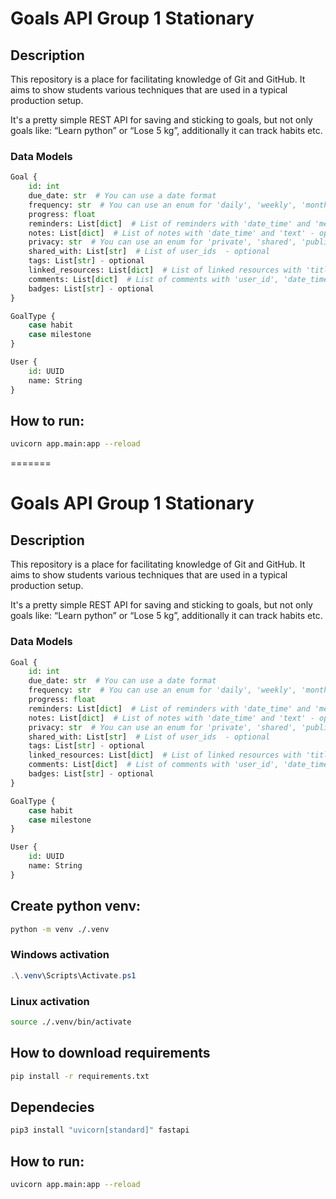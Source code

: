 # Goals API Group 1 Stationary

## Description

This repository is a place for facilitating knowledge of Git and GitHub. It aims to show students various techniques that are used in a typical production setup. 

It's a pretty simple REST API for saving and sticking to goals, but not only goals like: “Learn python” or “Lose 5 kg”, additionally it can track habits etc. 

### Data Models

```python
Goal { 
    id: int
    due_date: str  # You can use a date format
    frequency: str  # You can use an enum for 'daily', 'weekly', 'monthly'
    progress: float
    reminders: List[dict]  # List of reminders with 'date_time' and 'message' - optional
    notes: List[dict]  # List of notes with 'date_time' and 'text' - optional
    privacy: str  # You can use an enum for 'private', 'shared', 'public' - optional
    shared_with: List[str]  # List of user_ids  - optional
    tags: List[str] - optional
    linked_resources: List[dict]  # List of linked resources with 'title' and 'url'  - optional
    comments: List[dict]  # List of comments with 'user_id', 'date_time', and 'text' - optional
    badges: List[str] - optional
}

GoalType { 
    case habit
    case milestone
}

User {
    id: UUID
    name: String
}
```

## How to run: 

```bash
uvicorn app.main:app --reload
```
=======
# Goals API Group 1 Stationary

## Description

This repository is a place for facilitating knowledge of Git and GitHub. It aims to show students various techniques that are used in a typical production setup. 

It's a pretty simple REST API for saving and sticking to goals, but not only goals like: “Learn python” or “Lose 5 kg”, additionally it can track habits etc. 

### Data Models

```python
Goal { 
    id: int
    due_date: str  # You can use a date format
    frequency: str  # You can use an enum for 'daily', 'weekly', 'monthly'
    progress: float
    reminders: List[dict]  # List of reminders with 'date_time' and 'message' - optional
    notes: List[dict]  # List of notes with 'date_time' and 'text' - optional
    privacy: str  # You can use an enum for 'private', 'shared', 'public' - optional
    shared_with: List[str]  # List of user_ids  - optional
    tags: List[str] - optional
    linked_resources: List[dict]  # List of linked resources with 'title' and 'url'  - optional
    comments: List[dict]  # List of comments with 'user_id', 'date_time', and 'text' - optional
    badges: List[str] - optional
}

GoalType { 
    case habit
    case milestone
}

User {
    id: UUID
    name: String
}
```

## Create python venv:

```bash
python -m venv ./.venv
```

### Windows activation

```powershell
.\.venv\Scripts\Activate.ps1
```

### Linux activation

```bash
source ./.venv/bin/activate
```

## How to download requirements

```bash
pip install -r requirements.txt
```

## Dependecies

```bash 
pip3 install "uvicorn[standard]" fastapi
```

## How to run: 

```bash
uvicorn app.main:app --reload
```
